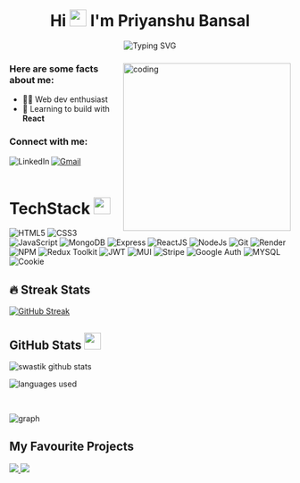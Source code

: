 <h1 align="center">
  Hi <img src="https://media.giphy.com/media/hvRJCLFzcasrR4ia7z/giphy.gif" width="30"> I'm Priyanshu Bansal 
</h2>

<p align="center" display="block">
  <img src="https://readme-typing-svg.herokuapp.com/?size=30&duration=5001&vCenter=true&center=true&font=Fira+Code&pause=1000&color=FF6A00&width=700&lines=This+is+Priyanshu+Bansal;+Full+Stack+Developer;Currently+working+on+MERN+stack;" alt="Typing SVG" />
</p>

<h3 align="center"></h3>

<img align="right" src="https://media4.giphy.com/media/7NoNw4pMNTvgc/giphy.gif?cid=ecf05e47cw2gjlybq6o7tucmb4ndw14ta97r3ozorwycbhnd&rid=giphy.gif&ct=g" alt="coding" width="300" height="300" />

<h3>Here are some facts about me:</h3>

- 👩‍💻 Web dev enthusiast
- 🌱 Learning to build with **React**

<!-- <h3>Find out about my professional life here:</h3>
<a href="https://peerlist.io/srejitk"><img height=44 src="https://github.com/Siddhant-K-code/Siddhant-K-code/blob/master/PL%20Logo%20-%20Primary.svg"/></a> -->

<h3 align="left">Connect with me:</h3>
<a href="mailto:priyanshubansal35@gmail.com"><img src="https://img.shields.io/badge/Gmail-DA100B?style=for-the-badge&logo=gmail&logoColor=white" alt="Gmail"/></a> 
<a href="https://www.linkedin.com/in/priyanshu1101/"><img src="https://img.shields.io/badge/LinkedIn-223189?style=for-the-badge&logo=linkedin&logoColor=white" alt="LinkedIn" align="left"/></a>

<br />
<br />

# TechStack <img src = "https://media2.giphy.com/media/QssGEmpkyEOhBCb7e1/giphy.gif?cid=ecf05e47a0n3gi1bfqntqmob8g9aid1oyj2wr3ds3mg700bl&rid=giphy.gif" width = 30px>

<p>
<img src="https://img.shields.io/badge/HTML5-ED9526?style=for-the-badge&logo=html5&logoColor=white" alt="HTML5" />
<img src="https://img.shields.io/badge/CSS3-1672EC?style=for-the-badge&logo=css3&logoColor=white" alt="CSS3" />
<img src="https://img.shields.io/badge/JavaScript-F0D042?style=for-the-badge&logo=javascript&logoColor=black" alt="JavaScript" />
<img src="https://img.shields.io/badge/MongoDB-%234DB33D.svg?style=for-the-badge&logo=mongodb&logoColor=white" alt="MongoDB" />
<img src="https://img.shields.io/badge/Express.js-%23000000.svg?style=for-the-badge&logo=express&logoColor=white" alt="Express" />
<img src="https://img.shields.io/badge/React-20232A?style=for-the-badge&logo=react&logoColor=61DAFB" alt="ReactJS" />
<img src="https://img.shields.io/badge/Node.js-%23339933.svg?style=for-the-badge&logo=node.js&logoColor=white" alt="NodeJs" />
<img src="https://img.shields.io/badge/Git-DA100B?style=for-the-badge&logo=git&logoColor=white" alt="Git" /> 
<img src="https://img.shields.io/badge/Render-%231b1f24.svg?style=for-the-badge&logo=render&logoColor=00C7B7" alt="Render" />
<img src="https://img.shields.io/badge/NPM-%23000000.svg?style=for-the-badge&logo=npm&logoColor=white" alt="NPM" />
 <img src="https://img.shields.io/badge/Redux-593D88?style=for-the-badge&logo=redux&logoColor=white" alt="Redux Toolkit" />
<img src="https://img.shields.io/badge/JWT-%23000000.svg?style=for-the-badge&logo=JSON%20Web%20Tokens&logoColor=white" alt="JWT" />
 <img src="https://img.shields.io/badge/Material--UI-%230081CB.svg?style=for-the-badge&logo=material-ui&logoColor=white" alt="MUI" />
  <img src="https://img.shields.io/badge/Stripe-%231A1A1A.svg?style=for-the-badge&logo=stripe&logoColor=%2369A2E6" alt="Stripe" />
  <img src="https://img.shields.io/badge/Google%20Auth-%234285F4.svg?style=for-the-badge&logo=google&logoColor=white" alt="Google Auth" />
  <img src="https://img.shields.io/badge/MySQL-%2300758F.svg?style=for-the-badge&logo=mysql&logoColor=white" alt="MYSQL" />
  <img src="https://img.shields.io/badge/Cookie-%23FFD500.svg?style=for-the-badge&logo=cookie&logoColor=black" alt="Cookie" />

</p>


## 🔥 Streak Stats

[![GitHub Streak](https://github-readme-streak-stats.herokuapp.com?user=priyanshu1101&theme=elegant&sideNums=FFFFFF&currStreakNum=FFFFFF&fire=FF6A00&ring=FF6A00&background=000000&border=FF6A00&currStreakLabel=FFFFFF&sideLabels=FFFFFF&stroke=FFFF00&dates=FFFF00&border_radius=4.7&date_format=j%20M%5B%20Y%5D)](https://git.io/streak-stats)

## GitHub Stats <img src="https://media.giphy.com/media/iY8CRBdQXODJSCERIr/giphy.gif" width="30" height="30" style="margin-right: 10px;" />

<!-- ![Swastik's GitHub stats](https://github-readme-stats.vercel.app/api?username=swastikpatro&show_icons=true&theme=codeSTACKr&border_color=FF6A00&bg_color=000)

[![Top Langs](https://github-readme-stats.vercel.app/api/top-langs/?username=swastikpatro&show_icons=true&theme=codeSTACKr&layout=compact&border_color=FF6A00&bg_color=000)](https://github.com/anuraghazra/github-readme-stats) -->

<p>&nbsp;<img align="left" src="https://github-readme-stats.vercel.app/api?username=priyanshu1101&show_icons=true&theme=codeSTACKr&border_color=FF6A00&bg_color=000" alt="swastik github stats" /></p>

<p><img align="center" src="https://github-readme-stats.vercel.app/api/top-langs/?username=priyanshu1101&show_icons=true&theme=codeSTACKr&layout=compact&border_color=FF6A00&bg_color=000" alt="languages used" /></p>

<br />

<p><img src="http://github-profile-summary-cards.vercel.app/api/cards/profile-details?username=priyanshu1101&theme=2077" alt="graph" /></p>

## My Favourite Projects

<a href="https://github.com/swastikpatro/Vanilla-Ecommerce-Compfy">
  <img src="https://github-readme-stats.vercel.app/api/pin/?username=priyanshu1101&repo=E_Commerce_Website&show_icons=true&theme=codeSTACKr&show_owner=true&border_color=ff6a00" />
</a>
<a href="https://github.com/swastikpatro/swastikpatro-portfolio">
  <img src="https://github-readme-stats.vercel.app/api/pin/?username=priyanshu1101&repo=Social-Media-Application-Mern-Stack-&show_icons=true&theme=codeSTACKr&show_owner=true&border_color=ff6a00" />
</a>
